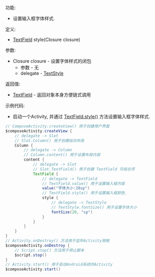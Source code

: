 功能:

+ 设置输入框字体样式.

定义:

+ [TextField](/API/UI/Compose/Widget/TextField/README.md) style(Closure closure)

参数:

+ Closure closure - 设置字体样式的闭包
    + 参数 - 无
    + delegate - [TextStyle](/API/UI/Compose/Theme/Typography/TextStyle/README.md)

返回值:

+ [TextField](/API/UI/Compose/Widget/TextField/README.md) - 返回对象本身方便链式调用

示例代码:

+ 启动一个Activity, 并通过 [TextField.style()](/API/UI/Compose/Widget/TextField/README.md?id=style) 方法设置输入框字体样式.

```groovy
// ComposeActivity.createView() 用于创建用户界面
$composeActivity.createView {
    // delegate -> Slot
    // Slot.Column() 用于创建纵向布局
    Column {
        // delegate -> Column
        // Column.content() 用于设置布局内容
        content {
            // delegate -> Slot
            // Slot.TextField() 用于创建 TextField 可组合项
            TextField {
                // delegate -> TextField
                // TextField.value() 用于设置输入框内容
                value("字体大小:20sp")
                // TextField.style() 用于设置输入框颜色.
                style {
                    // delegate -> TextStyle
                    // TextStyle.fontSize() 用于设置字体大小
                    fontSize(20, "sp")
                }
            }
        }
    }
}
// Activity.onDestroy() 方法用于监听Activity销毁
$composeActivity.onDestroy {
    // Script.stop() 方法用于停止脚本
    $script.stop()
}
// Activity.start() 用于启动Android系统的Activity
$composeActivity.start()
```